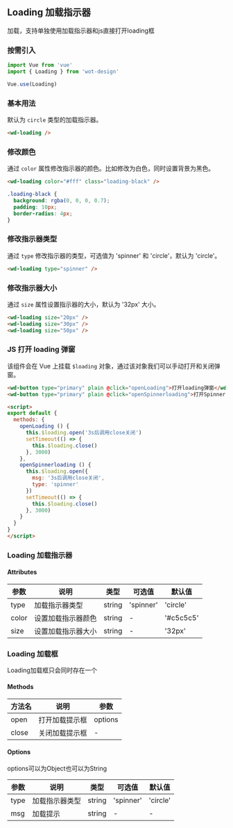 ## Loading 加载指示器

加载，支持单独使用加载指示器和js直接打开loading框

### 按需引入

```javascript
import Vue from 'vue'
import { Loading } from 'wot-design'

Vue.use(Loading)
```

### 基本用法

默认为 `circle` 类型的加载指示器。

```html
<wd-loading />
```

### 修改颜色

通过 `color` 属性修改指示器的颜色。比如修改为白色，同时设置背景为黑色。

```html
<wd-loading color="#fff" class="loading-black" />
```

```css
.loading-black {
  background: rgba(0, 0, 0, 0.7);
  padding: 10px;
  border-radius: 4px;
}
```

### 修改指示器类型

通过 `type` 修改指示器的类型，可选值为 'spinner' 和 'circle'，默认为 'circle'。

```html
<wd-loading type="spinner" />
```

### 修改指示器大小

通过 `size` 属性设置指示器的大小，默认为 '32px' 大小。

```html
<wd-loading size="20px" />
<wd-loading size="30px" />
<wd-loading size="50px" />
```

### JS 打开 loading 弹窗

该组件会在 Vue 上挂载 `$loading` 对象，通过该对象我们可以手动打开和关闭弹窗。

```html
<wd-button type="primary" plain @click="openLoading">打开loading弹窗</wd-button>
<wd-button type="primary" plain @click="openSpinnerloading">打开Spinner类型的loading弹窗</wd-button>

<script>
export default {
  methods: {
    openLoading () {
      this.$loading.open('3s后调用close关闭')
      setTimeout(() => {
        this.$loading.close()
      }, 3000)
    },
    openSpinnerloading () {
      this.$loading.open({
        msg: '3s后调用close关闭',
        type: 'spinner'
      })
      setTimeout(() => {
        this.$loading.close()
      }, 3000)
    }
  }
}
</script>
```

### Loading 加载指示器

#### Attributes

| 参数      | 说明                                 | 类型      | 可选值       | 默认值   |
|---------- |------------------------------------ |---------- |------------- |-------- |
| type      |	加载指示器类型                        |	string    |	'spinner'   |	'circle'  |
| color	    | 设置加载指示器颜色                      |	string    |	-         |	'#c5c5c5' |
| size      | 设置加载指示器大小                      | string    | -          | '32px'   |

### Loading 加载框

Loading加载框只会同时存在一个

#### Methods

| 方法名     | 说明                                 | 参数     |
|---------- |------------------------------------ |--------- |
| open      | 打开加载提示框                         | options |
| close     | 关闭加载提示框                         | -       |

#### Options

options可以为Object也可以为String

| 参数      | 说明                                 | 类型      | 可选值       | 默认值   |
|---------- |------------------------------------ |---------- |------------- |-------- |
| type      |	加载指示器类型                        |	string    |	'spinner'   |	'circle'  |
| msg	      | 加载提示                             |	string    |	-         |	- |